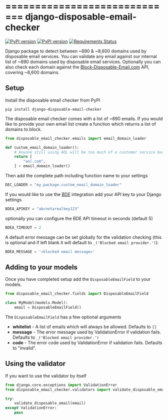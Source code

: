 =============================
django-disposable-email-checker
=============================

[![PyPI version](https://badge.fury.io/py/django-disposable-email-checker.png)](https://pypi.python.org/pypi/django-disposable-email-checker/)
[![PyPI version](https://travis-ci.org/aaronbassett/DisposableEmailChecker.png?branch=master)](https://travis-ci.org/aaronbassett/DisposableEmailChecker)
[![Requirements Status](https://requires.io/github/aaronbassett/DisposableEmailChecker/requirements.svg?branch=master)](https://requires.io/github/aaronbassett/DisposableEmailChecker/requirements/?branch=master)

Django package to detect between ~890 & ~8,600 domains used by disposable email services.
You can validate any email against our internal list of ~890 domains used by
disposable email services. Optionally you can also check each domain against
the [Block-Disposable-Email.com](http://block-disposable-email.com) API,
covering ~8,600 domains.

Setup
-----

Install the disposable email checker from PyPI

    pip install django-disposable-email-checker

The disposable email checker comes with a list of ~890 emails. If you would like
to provide your own email list create a function which returns a list of domains
to block.

```python
from disposable_email_checker.emails import email_domain_loader

def custom_email_domain_loader():
    # Anyone still using AOL will be too much of a customer service burden
    return [
        "aol.com",
    ] + email_domain_loader()
```

Then add the complete path including function name to your settings

```python
DEC_LOADER = "my.package.custom_email_domain_loader"
```

If you would like to use the [BDE](http://block-disposable-email.com)
integration add your API key to your Django settings

```python
BDEA_APIKEY = "abcnotarealkey123"
```

optionally you can configure the BDE API timeout in seconds (default 5)

```python
BDEA_TIMEOUT = 2
```

A default error message can be set globally for the validation checking (this is optional and if 
left blank it will default to `_('Blocked email provider.')`):

```python
BDEA_MESSAGE = '<blocked email message>'
```

Adding to your models
---------------------

Once you have completed setup add the `DisposableEmailField` to your models.

```python
from disposable_email_checker.fields import DisposableEmailField

class MyModel(models.Model):
    email = DisposableEmailField()
```

The `DisposableEmailField` has a few optional arguments

* **whitelist** - A list of emails which will always be allowed. Defaults
to `[]`
* **message** - The error message used by ValidationError if validation
fails. Defaults to `_('Blocked email provider.')`
* **code** - The error code used by ValidationError if validation fails.
Defaults to "invalid".

Using the validator
-------------------

If you want to use the validator by itself

```python
from django.core.exceptions import ValidationError
from disposable_email_checker.validators import validate_disposable_email

try:
    validate_disposable_email(email)
except ValidationError:
    pass
```
